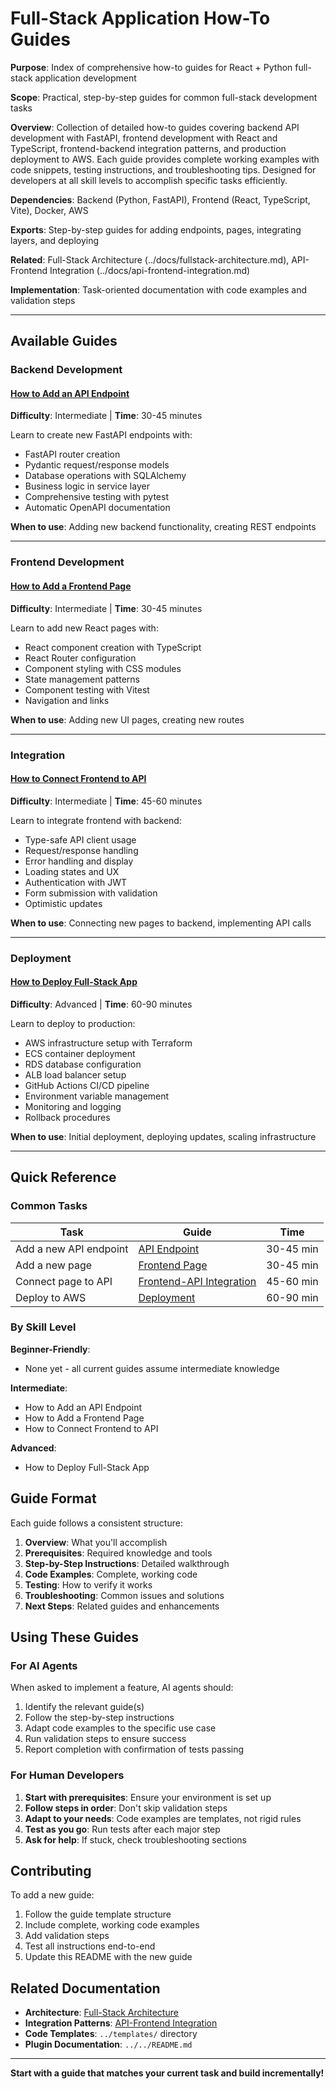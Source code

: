 # Full-Stack Application How-To Guides

**Purpose**: Index of comprehensive how-to guides for React + Python full-stack application development

**Scope**: Practical, step-by-step guides for common full-stack development tasks

**Overview**: Collection of detailed how-to guides covering backend API development with FastAPI,
    frontend development with React and TypeScript, frontend-backend integration patterns, and
    production deployment to AWS. Each guide provides complete working examples with code snippets,
    testing instructions, and troubleshooting tips. Designed for developers at all skill levels to
    accomplish specific tasks efficiently.

**Dependencies**: Backend (Python, FastAPI), Frontend (React, TypeScript, Vite), Docker, AWS

**Exports**: Step-by-step guides for adding endpoints, pages, integrating layers, and deploying

**Related**: Full-Stack Architecture (../docs/fullstack-architecture.md), API-Frontend Integration (../docs/api-frontend-integration.md)

**Implementation**: Task-oriented documentation with code examples and validation steps

---

## Available Guides

### Backend Development

#### [How to Add an API Endpoint](how-to-add-api-endpoint.md)
**Difficulty**: Intermediate | **Time**: 30-45 minutes

Learn to create new FastAPI endpoints with:
- FastAPI router creation
- Pydantic request/response models
- Database operations with SQLAlchemy
- Business logic in service layer
- Comprehensive testing with pytest
- Automatic OpenAPI documentation

**When to use**: Adding new backend functionality, creating REST endpoints

---

### Frontend Development

#### [How to Add a Frontend Page](how-to-add-frontend-page.md)
**Difficulty**: Intermediate | **Time**: 30-45 minutes

Learn to add new React pages with:
- React component creation with TypeScript
- React Router configuration
- Component styling with CSS modules
- State management patterns
- Component testing with Vitest
- Navigation and links

**When to use**: Adding new UI pages, creating new routes

---

### Integration

#### [How to Connect Frontend to API](how-to-connect-frontend-to-api.md)
**Difficulty**: Intermediate | **Time**: 45-60 minutes

Learn to integrate frontend with backend:
- Type-safe API client usage
- Request/response handling
- Error handling and display
- Loading states and UX
- Authentication with JWT
- Form submission with validation
- Optimistic updates

**When to use**: Connecting new pages to backend, implementing API calls

---

### Deployment

#### [How to Deploy Full-Stack App](how-to-deploy-fullstack-app.md)
**Difficulty**: Advanced | **Time**: 60-90 minutes

Learn to deploy to production:
- AWS infrastructure setup with Terraform
- ECS container deployment
- RDS database configuration
- ALB load balancer setup
- GitHub Actions CI/CD pipeline
- Environment variable management
- Monitoring and logging
- Rollback procedures

**When to use**: Initial deployment, deploying updates, scaling infrastructure

---

## Quick Reference

### Common Tasks

| Task | Guide | Time |
|------|-------|------|
| Add a new API endpoint | [API Endpoint](how-to-add-api-endpoint.md) | 30-45 min |
| Add a new page | [Frontend Page](how-to-add-frontend-page.md) | 30-45 min |
| Connect page to API | [Frontend-API Integration](how-to-connect-frontend-to-api.md) | 45-60 min |
| Deploy to AWS | [Deployment](how-to-deploy-fullstack-app.md) | 60-90 min |

### By Skill Level

**Beginner-Friendly**:
- None yet - all current guides assume intermediate knowledge

**Intermediate**:
- How to Add an API Endpoint
- How to Add a Frontend Page
- How to Connect Frontend to API

**Advanced**:
- How to Deploy Full-Stack App

## Guide Format

Each guide follows a consistent structure:

1. **Overview**: What you'll accomplish
2. **Prerequisites**: Required knowledge and tools
3. **Step-by-Step Instructions**: Detailed walkthrough
4. **Code Examples**: Complete, working code
5. **Testing**: How to verify it works
6. **Troubleshooting**: Common issues and solutions
7. **Next Steps**: Related guides and enhancements

## Using These Guides

### For AI Agents

When asked to implement a feature, AI agents should:
1. Identify the relevant guide(s)
2. Follow the step-by-step instructions
3. Adapt code examples to the specific use case
4. Run validation steps to ensure success
5. Report completion with confirmation of tests passing

### For Human Developers

1. **Start with prerequisites**: Ensure your environment is set up
2. **Follow steps in order**: Don't skip validation steps
3. **Adapt to your needs**: Code examples are templates, not rigid rules
4. **Test as you go**: Run tests after each major step
5. **Ask for help**: If stuck, check troubleshooting sections

## Contributing

To add a new guide:
1. Follow the guide template structure
2. Include complete, working code examples
3. Add validation steps
4. Test all instructions end-to-end
5. Update this README with the new guide

## Related Documentation

- **Architecture**: [Full-Stack Architecture](../docs/fullstack-architecture.md)
- **Integration Patterns**: [API-Frontend Integration](../docs/api-frontend-integration.md)
- **Code Templates**: `../templates/` directory
- **Plugin Documentation**: `../../README.md`

---

**Start with a guide that matches your current task and build incrementally!**
